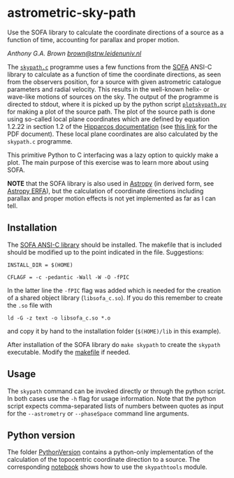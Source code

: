 # astrometric-sky-path
Use the SOFA library to calculate the coordinate directions of a source as a function of time, accounting for parallax and
proper motion.

_Anthony G.A. Brown <brown@strw.leidenuniv.nl>_

The [`skypath.c`](./skypath.c) programme uses a few functions from the [SOFA](http://www.iausofa.org/) ANSI-C library to
calculate as a function of time the coordinate directions, as seen from the observers position, for a source with given
astrometric catalogue parameters and radial velocity. This results in the well-known helix- or wave-like motions of sources
on the sky. The output of the programme is directed to stdout, where it is picked up by the python script
[`plotskypath.py`](./plotskypath.py) for making a plot of the source path. The plot of the source path is
done using so-called local plane coordinates which are defined by equation 1.2.22 in section 1.2 of the
[Hipparcos documentation](https://ui.adsabs.harvard.edu/#abs/1997ESASP1200.....E/abstract) (see [this
link](https://www.cosmos.esa.int/documents/532822/552851/vol1_all.pdf/99adf6e3-6893-4824-8fc2-8d3c9cbba2b5)
for the PDF document). These local plane coordinates are also calculated by the `skypath.c` programme.

This primitive Python to C interfacing was a lazy option to quickly make a plot. The main purpose of this exercise was to
learn more about using SOFA.

__NOTE__ that the SOFA library is also used in [Astropy](http://www.astropy.org/) (in derived form, see [Astropy
ERFA](https://github.com/astropy/astropy/tree/master/cextern/erfa)), but the calculation of coordinate directions including
parallax and proper motion effects is not yet implemented as far as I can tell.

## Installation

The [SOFA ANSI-C library](http://www.iausofa.org/current_C.html#Downloads) should be installed. The makefile that is included
should be modified up to the point indicated in the file. Suggestions:

```INSTALL_DIR = $(HOME)```

```CFLAGF = -c -pedantic -Wall -W -O -fPIC```

In the latter line the `-fPIC` flag was added which is needed for the creation of a shared object library (`libsofa_c.so`).
If you do this remember to create the `.so` file with

```ld -G -z text -o libsofa_c.so *.o```

and copy it by hand to the installation folder (`$(HOME)/lib` in this example).

After installation of the SOFA library do `make skypath` to create the `skypath` executable. Modify the [makefile](./makefile)
if needed.

## Usage

The `skypath` command can be invoked directly or through the python script. In both cases use the `-h` flag for usage
information. Note that the python script expects comma-separated lists of numbers between quotes as input for the
`--astrometry` or `--phaseSpace` command line arguments.

## Python version

The folder [PythonVersion](./PythonVersion) contains a python-only implementation of the calculation of
the topocentric coordinate direction to a source. The corresponding
[notebook](./PythonVersion/AstrometricSkyPaths.ipynb) shows how to use the `skypathtools` module.
